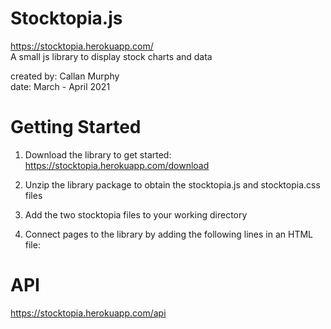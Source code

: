 # Stocktopia.js

https://stocktopia.herokuapp.com/    
A small js library to display stock charts and data  

created by: Callan Murphy  
date: March - April 2021

# Getting Started

1. Download the library to get started: https://stocktopia.herokuapp.com/download

2. Unzip the library package to obtain the stocktopia.js and stocktopia.css files

3. Add the two stocktopia files to your working directory

4. Connect pages to the library by adding the following lines in an HTML file:

    <link rel="stylesheet" type="text/css" href="path/to/stocktopia.css">

    <script type="text/javascript" src="path/to/stocktopia.js"></script>
    
# API

https://stocktopia.herokuapp.com/api
